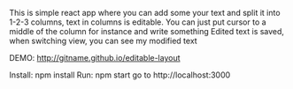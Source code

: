 This is simple react app where you can add some your text and split it into 1-2-3 columns, text in columns is editable.
You can just put cursor to a middle of the column for instance and write something
Edited text is saved, when switching view, you can see my modified text

DEMO: http://gitname.github.io/editable-layout

Install: npm install
Run: npm start
go to http://localhost:3000